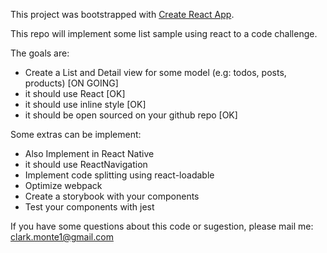 This project was bootstrapped with [Create React App](https://github.com/facebookincubator/create-react-app).

This repo will implement some list sample using react to a code challenge.

The goals are:

* Create a List and Detail view for some model (e.g: todos, posts, products) [ON GOING]
* it should use React [OK]
* it should use inline style [OK]
* it should be open sourced on your github repo [OK]

Some extras can be implement:

* Also Implement in React Native
* it should use ReactNavigation
* Implement code splitting using react-loadable
* Optimize webpack
* Create a storybook with your components
* Test your components with jest

If you have some questions about this code or sugestion, please mail me: clark.monte1@gmail.com